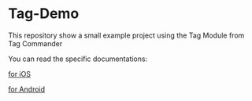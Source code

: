 # Tag-Demo
This repository show a small example project using the Tag Module from Tag Commander

You can read the specific documentations:

[for iOS](iOS/README.md)

[for Android](Android/README.md)

